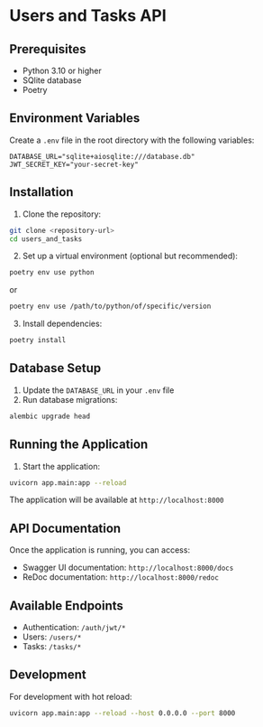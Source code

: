 # Users and Tasks API

## Prerequisites

- Python 3.10 or higher
- SQlite database
- Poetry

## Environment Variables

Create a `.env` file in the root directory with the following variables:

```
DATABASE_URL="sqlite+aiosqlite:///database.db"
JWT_SECRET_KEY="your-secret-key"
```

## Installation

1. Clone the repository:
```bash
git clone <repository-url>
cd users_and_tasks
```

2. Set up a virtual environment (optional but recommended):
```bash
poetry env use python
```
or
```bash
poetry env use /path/to/python/of/specific/version
```

3. Install dependencies:
```bash
poetry install
```

## Database Setup

1. Update the `DATABASE_URL` in your `.env` file
2. Run database migrations:
```bash
alembic upgrade head
```

## Running the Application

1. Start the application:
```bash
uvicorn app.main:app --reload
```

The application will be available at `http://localhost:8000`

## API Documentation

Once the application is running, you can access:
- Swagger UI documentation: `http://localhost:8000/docs`
- ReDoc documentation: `http://localhost:8000/redoc`

## Available Endpoints

- Authentication: `/auth/jwt/*`
- Users: `/users/*`
- Tasks: `/tasks/*`

## Development

For development with hot reload:
```bash
uvicorn app.main:app --reload --host 0.0.0.0 --port 8000
```